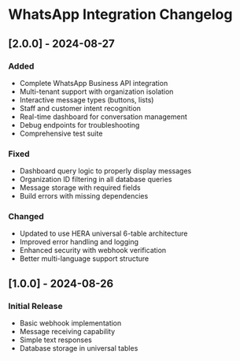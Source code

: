 # WhatsApp Integration Changelog

## [2.0.0] - 2024-08-27

### Added
- Complete WhatsApp Business API integration
- Multi-tenant support with organization isolation
- Interactive message types (buttons, lists)
- Staff and customer intent recognition
- Real-time dashboard for conversation management
- Debug endpoints for troubleshooting
- Comprehensive test suite

### Fixed
- Dashboard query logic to properly display messages
- Organization ID filtering in all database queries
- Message storage with required fields
- Build errors with missing dependencies

### Changed
- Updated to use HERA universal 6-table architecture
- Improved error handling and logging
- Enhanced security with webhook verification
- Better multi-language support structure

## [1.0.0] - 2024-08-26

### Initial Release
- Basic webhook implementation
- Message receiving capability
- Simple text responses
- Database storage in universal tables